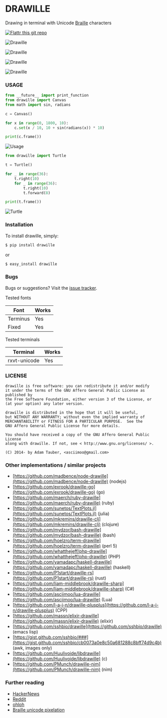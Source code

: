 DRAWILLE
========


Drawing in terminal with Unicode [Braille][] characters

[Braille]: http://en.wikipedia.org/wiki/Braille

[![Flattr this git repo](http://api.flattr.com/button/flattr-badge-large.png)](https://flattr.com/submit/auto?user_id=asciimoo&url=https://github.com/asciimoo/drawille&title=drawille&language=&tags=github&category=software)

![Drawille](docs/images/drawille_01.png)

![Drawille](docs/images/xkcd.png)

![Drawille](docs/images/sine_tracking.gif)

![Drawille](docs/images/rotating_cube.gif)


### USAGE

```python
from __future__ import print_function
from drawille import Canvas
from math import sin, radians

c = Canvas()

for x in range(0, 1800, 10):
    c.set(x / 10, 10 + sin(radians(x)) * 10)

print(c.frame())
```

![Usage](docs/images/usage.png)

```python
from drawille import Turtle

t = Turtle()

for _ in range(36):
    t.right(10)
    for _ in range(36):
        t.right(10)
        t.forward(8)

print(t.frame())
```

![Turtle](docs/images/turtle.png)


### Installation

To install drawille, simply:

```bash
$ pip install drawille
```

or

```bash
$ easy_install drawille
```


### Bugs

Bugs or suggestions? Visit the [issue tracker](https://github.com/asciimoo/drawille/issues).


Tested fonts

| Font     | Works |
| -------- | ----- |
| Terminus | Yes   |
| Fixed    | Yes   |


Tested terminals

| Terminal     | Works |
| ------------ | ----- |
| rxvt-unicode | Yes   |



### LICENSE

```
drawille is free software: you can redistribute it and/or modify
it under the terms of the GNU Affero General Public License as published by
the Free Software Foundation, either version 3 of the License, or
(at your option) any later version.

drawille is distributed in the hope that it will be useful,
but WITHOUT ANY WARRANTY; without even the implied warranty of
MERCHANTABILITY or FITNESS FOR A PARTICULAR PURPOSE.  See the
GNU Affero General Public License for more details.

You should have received a copy of the GNU Affero General Public License
along with drawille. If not, see < http://www.gnu.org/licenses/ >.

(C) 2014- by Adam Tauber, <asciimoo@gmail.com>
```


### Other implementations / similar projects

 * [https://github.com/madbence/node-drawille](https://github.com/madbence/node-drawille) (nodejs)
 * [https://github.com/exrook/drawille-go](https://github.com/exrook/drawille-go) (go)
 * [https://github.com/maerch/ruby-drawille](https://github.com/maerch/ruby-drawille) (ruby)
 * [https://github.com/sunetos/TextPlots.jl](https://github.com/sunetos/TextPlots.jl) (julia)
 * [https://github.com/mkremins/drawille-clj](https://github.com/mkremins/drawille-clj) (clojure)
 * [https://github.com/mydzor/bash-drawille](https://github.com/mydzor/bash-drawille) (bash)
 * [https://github.com/hoelzro/term-drawille](https://github.com/hoelzro/term-drawille) (perl 5)
 * [https://github.com/whatthejeff/php-drawille](https://github.com/whatthejeff/php-drawille) (PHP)
 * [https://github.com/yamadapc/haskell-drawille](https://github.com/yamadapc/haskell-drawille) (haskell)
 * [https://github.com/P1start/drawille-rs](https://github.com/P1start/drawille-rs) (rust)
 * [https://github.com/liam-middlebrook/drawille-sharp](https://github.com/liam-middlebrook/drawille-sharp) (C#)
 * [https://github.com/asciimoo/lua-drawille](https://github.com/asciimoo/lua-drawille) (Lua)
 * [https://github.com/l-a-i-n/drawille-plusplus](https://github.com/l-a-i-n/drawille-plusplus) (CPP)
 * [https://github.com/massn/elixir-drawille](https://github.com/massn/elixir-drawille) (elixir)
 * [https://github.com/sshbio/drawille](https://github.com/sshbio/drawille) (emacs lisp)
 * [https://gist.github.com/sshbio/###](https://gist.github.com/sshbio/cb0073a0e8c50a681288c8bff74d9c4b) (awk, images only)
 * [https://github.com/Huulivoide/libdrawille](https://github.com/Huulivoide/libdrawille) (c)
 * [https://github.com/PMunch/drawille-nim](https://github.com/PMunch/drawille-nim) (nim)


### Further reading

 * [HackerNews](https://news.ycombinator.com/item?id=7776112)
 * [Reddit](http://www.reddit.com/r/programming/comments/263opn/drawille_pixel_graphics_in_a_terminal_using/)
 * [ohloh](http://www.ohloh.net/p/drawille)
 * [Braille unicode pixelation](http://blog.jverkamp.com/2014/05/30/braille-unicode-pixelation/)
